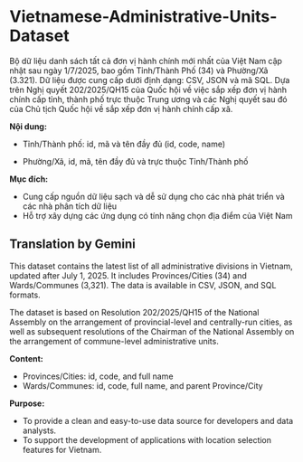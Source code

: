 # Vietnamese-Administrative-Units-Dataset

Bộ dữ liệu danh sách tất cả đơn vị hành chính mới nhất của Việt Nam cập nhật sau ngày 1/7/2025, bao gồm Tỉnh/Thành Phố (34) và Phường/Xã (3.321). Dữ liệu được cung cấp dưới định dạng: CSV, JSON và mã SQL. Dựa trên Nghị quyết 202/2025/QH15 của Quốc hội về việc sắp xếp đơn vị hành chính cấp tỉnh, thành phố trực thuộc Trung ương và các Nghị quyết sau đó của Chủ tịch Quốc hội về sắp xếp đơn vị hành chính cấp xã.


**Nội dung:**

- Tỉnh/Thành phố: id, mã và tên đầy đủ (id, code, name)

- Phường/Xã, id, mã, tên đầy đủ và trực thuộc Tỉnh/Thành phố

**Mục đích:**

- Cung cấp nguồn dữ liệu sạch và dễ sử dụng cho các nhà phát triển và các nhà phân tích dữ liệu
- Hỗ trợ xây dựng các ứng dụng có tính năng chọn địa điểm của Việt Nam

## Translation by Gemini
This dataset contains the latest list of all administrative divisions in Vietnam, updated after July 1, 2025. It includes Provinces/Cities (34) and Wards/Communes (3,321). The data is available in CSV, JSON, and SQL formats.

The dataset is based on Resolution 202/2025/QH15 of the National Assembly on the arrangement of provincial-level and centrally-run cities, as well as subsequent resolutions of the Chairman of the National Assembly on the arrangement of commune-level administrative units.

**Content:**
- Provinces/Cities: id, code, and full name
- Wards/Communes: id, code, full name, and parent Province/City

**Purpose:**
- To provide a clean and easy-to-use data source for developers and data analysts.
- To support the development of applications with location selection features for Vietnam.
